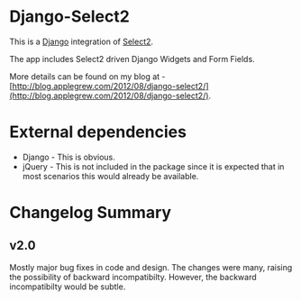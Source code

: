 Django-Select2
==============

This is a [Django](https://www.djangoproject.com/) integration of [Select2](http://ivaynberg.github.com/select2/).

The app includes Select2 driven Django Widgets and Form Fields.

More details can be found on my blog at - [http://blog.applegrew.com/2012/08/django-select2/](http://blog.applegrew.com/2012/08/django-select2/).

External dependencies
=====================

* Django - This is obvious.
* jQuery - This is not included in the package since it is expected that in most scenarios this would already be available.

Changelog Summary
=================

v2.0
----
Mostly major bug fixes in code and design. The changes were many, raising the possibility of backward incompatibilty. However, the backward incompatibilty would be subtle.
